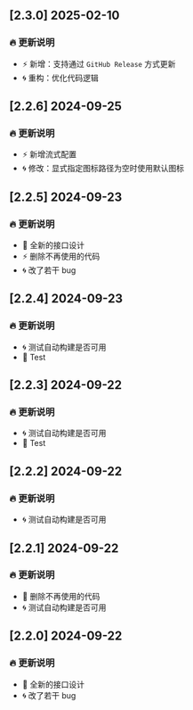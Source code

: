 ## [2.3.0] 2025-02-10
### 🔥 更新说明
* ⚡ 新增：支持通过 `GitHub Release` 方式更新
* 🌀 重构：优化代码逻辑

## [2.2.6] 2024-09-25
### 🔥 更新说明
* ⚡ 新增流式配置
* 🌀 修改：显式指定图标路径为空时使用默认图标

## [2.2.5] 2024-09-23
### 🔥 更新说明
* 🌈 全新的接口设计
* ⚡ 删除不再使用的代码
* 🌀 改了若干 bug

## [2.2.4] 2024-09-23
### 🔥 更新说明
* 🌀 测试自动构建是否可用
* 🌈 Test

## [2.2.3] 2024-09-22
### 🔥 更新说明
* 🌀 测试自动构建是否可用
* 🌈 Test

## [2.2.2] 2024-09-22
### 🔥 更新说明
* 🌀 测试自动构建是否可用

## [2.2.1] 2024-09-22
### 🔥 更新说明
* 🌈 删除不再使用的代码
* 🌀 测试自动构建是否可用

## [2.2.0] 2024-09-22
### 🔥 更新说明
* 🌈 全新的接口设计
* 🌀 改了若干 bug
